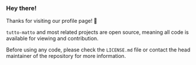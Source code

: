 ### Hey there!

Thanks for visiting our profile page! 🥜

`tutto-matto` and most related projects are open source, meaning all code is available for viewing and contribution.

Before using any code, please check the `LICENSE.md` file or contact the head maintainer of the repository for more information.
